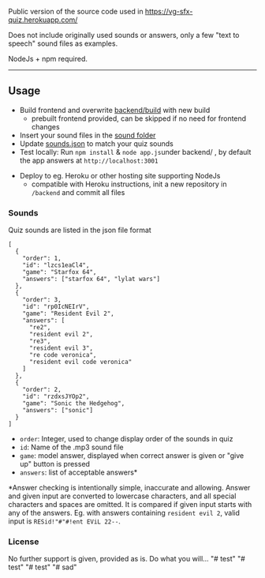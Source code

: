 Public version of the source code used in https://vg-sfx-quiz.herokuapp.com/

Does not include originally used sounds or answers, only a few "text to speech" sound files as examples.

NodeJs + npm required.

---

## Usage

- Build frontend and overwrite [backend/build](backend/build) with new build
  - prebuilt frontend provided, can be skipped if no need for frontend changes
- Insert your sound files in the [sound folder](backend/sounds)
- Update [sounds.json](backend/sounds.json) to match your quiz sounds
- Test locally: Run `npm install` & `node app.js`under backend/ , by default the app answers at `http://localhost:3001`

* Deploy to eg. Heroku or other hosting site supporting NodeJs
  - compatible with Heroku instructions, init a new repository in `/backend` and commit all files

### Sounds

Quiz sounds are listed in the json file format

```
[
  {
    "order": 1,
    "id": "lzcs1eaCl4",
    "game": "Starfox 64",
    "answers": ["starfox 64", "lylat wars"]
  },
  {
    "order": 3,
    "id": "rp0IcNEIrV",
    "game": "Resident Evil 2",
    "answers": [
      "re2",
      "resident evil 2",
      "re3",
      "resident evil 3",
      "re code veronica",
      "resident evil code veronica"
    ]
  },
  {
    "order": 2,
    "id": "rzdxsJYOp2",
    "game": "Sonic the Hedgehog",
    "answers": ["sonic"]
  }
]
```

- `order`: Integer, used to change display order of the sounds in quiz
- `id`: Name of the .mp3 sound file
- `game`: model answer, displayed when correct answer is given or "give up" button is pressed
- `answers`: list of acceptable answers\*

\*Answer checking is intentionally simple, inaccurate and allowing.
Answer and given input are converted to lowercase characters, and all special characters and spaces are omitted. It is compared if given input starts with any of the answers.
Eg. with answers containing `resident evil 2`, valid input is `RESid!"#"#!ent EViL 22--`.

### License

No further support is given, provided as is. Do what you will...
"# test" 
"# test" 
"# test" 
"# sad" 

